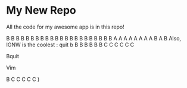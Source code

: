 # My New Repo
All the code for my awesome app is in this repo!

B
B
B
B
B
B
B
B
B
B
B
B
B
B
B
B
B
B
B
B
B
B
A
A
A
A
A
A
A
A
B
A
B
Also, IGNW is the coolest :
quit
b
B
B
B
B
B
B
C
C
C
C
C
C































































Bquit

Vim






B
C
C
C
C
C
)
